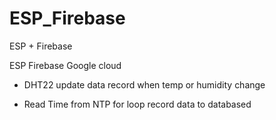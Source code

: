 # ESP_Firebase
ESP + Firebase 

ESP Firebase Google cloud 

- DHT22 update data record when temp or humidity change 

- Read Time from NTP for loop record data to databased 
